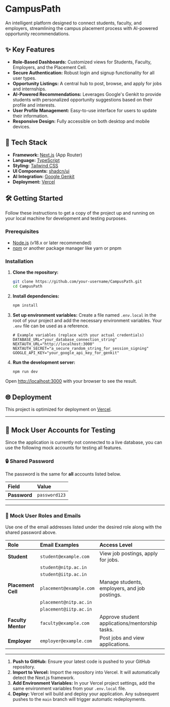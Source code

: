 # CampusPath

An intelligent platform designed to connect students, faculty, and employers, streamlining the campus placement process with AI-powered opportunity recommendations.

## ✨ Key Features

- **Role-Based Dashboards:** Customized views for Students, Faculty, Employers, and the Placement Cell.
- **Secure Authentication:** Robust login and signup functionality for all user types.
- **Opportunity Listings:** A central hub to post, browse, and apply for jobs and internships.
- **AI-Powered Recommendations:** Leverages Google's Genkit to provide students with personalized opportunity suggestions based on their profile and interests.
- **User Profile Management:** Easy-to-use interface for users to update their information.
- **Responsive Design:** Fully accessible on both desktop and mobile devices.

## 🚀 Tech Stack

- **Framework:** [Next.js](https://nextjs.org/) (App Router)
- **Language:** [TypeScript](https://www.typescriptlang.org/)
- **Styling:** [Tailwind CSS](https://tailwindcss.com/)
- **UI Components:** [shadcn/ui](https://ui.shadcn.com/)
- **AI Integration:** [Google Genkit](https://firebase.google.com/docs/genkit)
- **Deployment:** [Vercel](https://vercel.com/)

## 🛠️ Getting Started

Follow these instructions to get a copy of the project up and running on your local machine for development and testing purposes.

### Prerequisites

- [Node.js](https://nodejs.org/) (v18.x or later recommended)
- [npm](https://www.npmjs.com/) or another package manager like yarn or pnpm

### Installation

1.  **Clone the repository:**
    ```bash
    git clone https://github.com/your-username/CampusPath.git
    cd CampusPath
    ```

2.  **Install dependencies:**
    ```bash
    npm install
    ```

3.  **Set up environment variables:**
    Create a file named `.env.local` in the root of your project and add the necessary environment variables. Your `.env` file can be used as a reference.

    ```env
    # Example variables (replace with your actual credentials)
    DATABASE_URL="your_database_connection_string"
    NEXTAUTH_URL="http://localhost:3000"
    NEXTAUTH_SECRET="a_secure_random_string_for_session_signing"
    GOOGLE_API_KEY="your_google_api_key_for_genkit"
    ```

4.  **Run the development server:**
    ```bash
    npm run dev
    ```

Open [http://localhost:3000](http://localhost:3000) with your browser to see the result.

## 🌐 Deployment

This project is optimized for deployment on [Vercel](https://campuspath-ten.vercel.app/).

---

## 🔑 Mock User Accounts for Testing

Since the application is currently not connected to a live database, you can use the following mock accounts for testing all features.

### 🔒 Shared Password

The password is the same for **all** accounts listed below.

| Field | Value |
| :--- | :--- |
| **Password** | `password123` |

---

### 👥 Mock User Roles and Emails

Use one of the email addresses listed under the desired role along with the shared password above.

| Role | Email Examples | Access Level |
| :--- | :--- | :--- |
| **Student** | `student@example.com` | View job postings, apply for jobs. |
| | `student@nitp.ac.in` | |
| | `student@iitp.ac.in` | |
| **Placement Cell** | `placement@example.com` | Manage students, employers, and job postings. |
| | `placement@nitp.ac.in` | |
| | `placement@iitp.ac.in` | |
| **Faculty Mentor** | `faculty@example.com` | Approve student applications/mentorship tasks. |
| **Employer** | `employer@example.com` | Post jobs and view applications. |

---

1.  **Push to GitHub:** Ensure your latest code is pushed to your GitHub repository.
2.  **Import to Vercel:** Import the repository into Vercel. It will automatically detect the Next.js framework.
3.  **Add Environment Variables:** In your Vercel project settings, add the same environment variables from your `.env.local` file.
4.  **Deploy:** Vercel will build and deploy your application. Any subsequent pushes to the `main` branch will trigger automatic redeployments.
